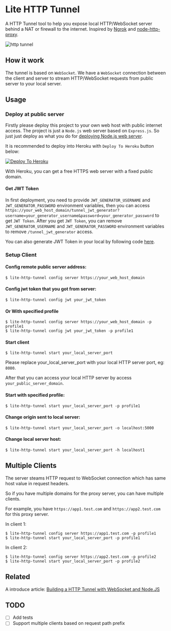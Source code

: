# Lite HTTP Tunnel

A HTTP Tunnel tool to help you expose local HTTP/WebSocket server behind a NAT or firewall to the internet. Inspired by [Ngrok](https://github.com/inconshreveable/ngrok) and [node-http-proxy](https://github.com/http-party/node-http-proxy).

![http tunnel](https://user-images.githubusercontent.com/7036536/155876708-f30f4921-c8c8-463d-8917-c4f932d3b2e6.png)

## How it work

The tunnel is based on `WebSocket`. We have a `WebSocket` connection between the client and server to stream HTTP/WebSocket requests from public server to your local server.

## Usage

### Deploy at public server

Firstly please deploy this project to your own web host with public internet access. The project is just a `Node.js` web server based on `Express.js`. So just just deploy as what you do for [deploying Node.js web server](https://developer.mozilla.org/en-US/docs/Learn/Server-side/Express_Nodejs/deployment).

It is recommended to deploy into Heroku with `Deploy To Heroku` button below:

[![Deploy To Heroku](https://www.herokucdn.com/deploy/button.svg)](https://heroku.com/deploy)

With Heroku, you can get a free HTTPS web server with a fixed public domain.

#### Get JWT Token

In first deployment, you need to provide `JWT_GENERATOR_USERNAME` and `JWT_GENERATOR_PASSWORD` environment variables, then you can access `https://your_web_host_domain/tunnel_jwt_generator?username=your_generator_username&password=your_generator_password` to get `JWT Token`. After you get `JWT Token`, you can remove `JWT_GENERATOR_USERNAME` and `JWT_GENERATOR_PASSWORD` environment variables to remove `/tunnel_jwt_generator` access.

You can also generate JWT Token in your local by following code [here](https://github.com/embbnux/lite-http-tunnel/blob/main/server.js#L71).

### Setup Client

#### Config remote public server address:

```shell
$ lite-http-tunnel config server https://your_web_host_domain
```

#### Config jwt token that you got from server:

```shell
$ lite-http-tunnel config jwt your_jwt_token
```

#### Or With specified profile

```shell
$ lite-http-tunnel config server https://your_web_host_domain -p profile1
$ lite-http-tunnel config jwt your_jwt_token -p profile1
```

#### Start client

```shell
$ lite-http-tunnel start your_local_server_port
```

Please replace your_local_server_port with your local HTTP server port, eg: `8080`.

After that you can access your local HTTP server by access `your_public_server_domain`.

#### Start with specified profile:

```shell
$ lite-http-tunnel start your_local_server_port -p profile1
```

#### Change origin sent to local server:

```shell
$ lite-http-tunnel start your_local_server_port -o localhost:5000
```

#### Change local server host:

```shell
$ lite-http-tunnel start your_local_server_port -h localhost1
```

## Multiple Clients

The server steams HTTP request to WebSocket connection which has same host value in request headers.

So if you have multiple domains for the proxy server, you can have multiple clients.

For example, you have `https://app1.test.com` and `https://app2.test.com` for this proxy server.

In client 1:

```
$ lite-http-tunnel config server https://app1.test.com -p profile1
$ lite-http-tunnel start your_local_server_port -p profile1
```

In client 2:

```
$ lite-http-tunnel config server https://app2.test.com -p profile2
$ lite-http-tunnel start your_local_server_port -p profile2
```

## Related

A introduce article: [Building a HTTP Tunnel with WebSocket and Node.JS](https://medium.com/@embbnux/building-a-http-tunnel-with-websocket-and-node-js-98068b0225d3?source=friends_link&sk=985d90ec9f512928b34ed38b7ddcb378)

## TODO

- [ ] Add tests
- [ ] Support multiple clients based on request path prefix
